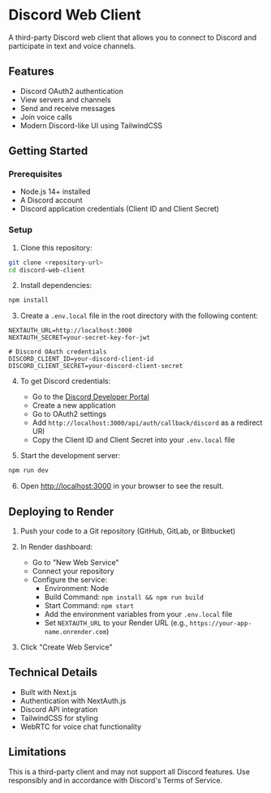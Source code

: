 # Discord Web Client

A third-party Discord web client that allows you to connect to Discord and participate in text and voice channels.

## Features

- Discord OAuth2 authentication
- View servers and channels
- Send and receive messages
- Join voice calls
- Modern Discord-like UI using TailwindCSS

## Getting Started

### Prerequisites

- Node.js 14+ installed
- A Discord account
- Discord application credentials (Client ID and Client Secret)

### Setup

1. Clone this repository:

```bash
git clone <repository-url>
cd discord-web-client
```

2. Install dependencies:

```bash
npm install
```

3. Create a `.env.local` file in the root directory with the following content:

```
NEXTAUTH_URL=http://localhost:3000
NEXTAUTH_SECRET=your-secret-key-for-jwt

# Discord OAuth credentials
DISCORD_CLIENT_ID=your-discord-client-id
DISCORD_CLIENT_SECRET=your-discord-client-secret
```

4. To get Discord credentials:
   - Go to the [Discord Developer Portal](https://discord.com/developers/applications)
   - Create a new application
   - Go to OAuth2 settings
   - Add `http://localhost:3000/api/auth/callback/discord` as a redirect URI
   - Copy the Client ID and Client Secret into your `.env.local` file

5. Start the development server:

```bash
npm run dev
```

6. Open [http://localhost:3000](http://localhost:3000) in your browser to see the result.

## Deploying to Render

1. Push your code to a Git repository (GitHub, GitLab, or Bitbucket)

2. In Render dashboard:
   - Go to "New Web Service"
   - Connect your repository
   - Configure the service:
     - Environment: Node
     - Build Command: `npm install && npm run build`
     - Start Command: `npm start`
     - Add the environment variables from your `.env.local` file
     - Set `NEXTAUTH_URL` to your Render URL (e.g., `https://your-app-name.onrender.com`)

3. Click "Create Web Service"

## Technical Details

- Built with Next.js
- Authentication with NextAuth.js
- Discord API integration
- TailwindCSS for styling
- WebRTC for voice chat functionality

## Limitations

This is a third-party client and may not support all Discord features. Use responsibly and in accordance with Discord's Terms of Service. 